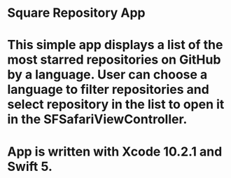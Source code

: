 # Square Repository App


# This simple app displays a list of the most starred repositories on GitHub by a language. User can choose a language to filter repositories and select repository in the list to open it in the SFSafariViewController.

# App is written with Xcode 10.2.1 and Swift 5.


